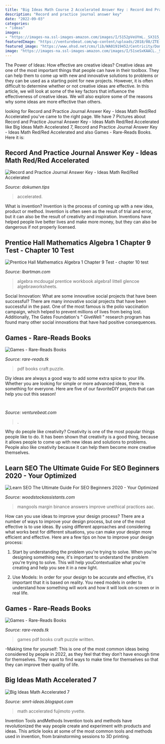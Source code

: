 ```yaml
---
title: "Big Ideas Math Course 2 Accelerated Answer Key : Record And Practice Journal Answer Key"
description: "Record and practice journal answer key"
date: "2022-09-03"
categories:
- "ideas"
images:
- "https://images-na.ssl-images-amazon.com/images/I/5152pVeUYmL._SX315_BO1,204,203,200_.jpg"
featuredImage: "https://venturebeat.com/wp-content/uploads/2018/08/ZTE-Axon-9-Pro-goes-official-as-the-companys-main-comeback-effort.jpg?w=800"
featured_image: "https://www.ohsd.net/cms/lib/WA01919452/Centricity/Domain/1833/Math7AText.png"
image: "https://images-na.ssl-images-amazon.com/images/I/51seSxKAACL._SX343_BO1,204,203,200_.jpg"
---
```



The Power of Ideas: How effective are creative ideas?
Creative ideas are one of the most important things that people can have in their toolbox. They can help them to come up with new and innovative solutions to problems or they can be used as a starting point for new projects. However, it is often difficult to determine whether or not creative ideas are effective. In this article, we will look at some of the key factors that influence the effectiveness of creative ideas. We will also explore some of the reasons why some ideas are more effective than others.

	

		
looking for Record and Practice Journal Answer Key - Ideas Math Red/Red Accelerated you've came to the right page. We have 7 Pictures about Record and Practice Journal Answer Key - Ideas Math Red/Red Accelerated like Big Ideas Math Accelerated 7, Record and Practice Journal Answer Key - Ideas Math Red/Red Accelerated and also Games - Rare-Reads Books. Here it is:
		
    
## Record And Practice Journal Answer Key - Ideas Math Red/Red Accelerated

<img loading=lazy src="https://img.dokumen.tips/img/1200x630/reader020/image/20190715/5ac8ad3d7f8b9a5d718ce169.png?t=1626802109" onerror="this.onerror=null;this.src='https://tse2.mm.bing.net/th?id=OIP.nGNRzIrOK9BpU8KvFtVE7QHaD4&amp;pid=15.1';" alt="Record and Practice Journal Answer Key - Ideas Math Red/Red Accelerated">

_Source: dokumen.tips_

>accelerated. 

	

What is invention?
Invention is the process of coming up with a new idea, product or method. Invention is often seen as the result of trial and error, but it can also be the result of creativity and inspiration. Inventions have helped people live better lives and make more money, but they can also be dangerous if not properly licensed.

    
## Prentice Hall Mathematics Algebra 1 Chapter 9 Test - Chapter 10 Test

<img loading=lazy src="https://lh5.googleusercontent.com/-JcwcD24j6nk/TW1XLFAzx1I/AAAAAAAAADE/NfC0-v7876Y/s1600/Ch3+Practice+Test+A.jpg" onerror="this.onerror=null;this.src='https://tse4.mm.bing.net/th?id=OIP.WvLpz2RPel3FvS4yY1DwnQHaJ8&amp;pid=15.1';" alt="Prentice Hall Mathematics Algebra 1 Chapter 9 Test - chapter 10 test">

_Source: lbartman.com_

>algebra mcdougal prentice workbook algebra1 littell glencoe algebraworksheets. 

	

Social Innovation: What are some innovative social projects that have been successful?
There are many innovative social projects that have been successful in the past. One of the most famous is the polio vaccination campaign, which helped to prevent millions of lives from being lost. Additionally, The Gates Foundation's " GiveWell " research program has found many other social innovations that have had positive consequences.

    
## Games - Rare-Reads Books

<img loading=lazy src="https://images-na.ssl-images-amazon.com/images/I/5152pVeUYmL._SX315_BO1,204,203,200_.jpg" onerror="this.onerror=null;this.src='https://tse3.mm.bing.net/th?id=OIP.uOKs1G5OnUeVsQo_epe5EwAAAA&amp;pid=15.1';" alt="Games - Rare-Reads Books">

_Source: rare-reads.tk_

>pdf books craft puzzle. 

	

Diy ideas are always a good way to add some extra spice to your life. Whether you are looking for simple or more advanced ideas, there is something for everyone. Here are five of our favoriteDIY projects that can help you out this season!

    
## 

<img loading=lazy src="https://venturebeat.com/wp-content/uploads/2018/08/ZTE-Axon-9-Pro-goes-official-as-the-companys-main-comeback-effort.jpg?w=800" onerror="this.onerror=null;this.src='https://tse4.mm.bing.net/th?id=OIP.MFgPjowDrP7RhGYd31Y6sAHaE7&amp;pid=15.1';" alt="">

_Source: venturebeat.com_

>. 

	

Why do people like creativity?
Creativity is one of the most popular things people like to do. It has been shown that creativity is a good thing, because it allows people to come up with new ideas and solutions to problems. People also like creativity because it can help them become more creative themselves.

    
## Learn SEO The Ultimate Guide For SEO Beginners 2020 - Your Optimized

<img loading=lazy src="https://mangools.com/blog/wp-content/uploads/2019/07/01-black-hat-white-hat-3-1.png" onerror="this.onerror=null;this.src='https://tse4.mm.bing.net/th?id=OIP.XK0jtdPNep2GlV4DSgruCQHaFb&amp;pid=15.1';" alt="Learn SEO The Ultimate Guide For SEO Beginners 2020 - Your Optimized">

_Source: woodstockassistants.com_

>mangools margin binance answers improve unethical practices aac. 

	

How can you use ideas to improve your design process?
There are a number of ways to improve your design process, but one of the most effective is to use ideas. By using different approaches and considering what works best for different situations, you can make your design more efficient and effective. Here are a few tips on how to improve your design process:
1. Start by understanding the problem you're trying to solve. When you're designing something new, it's important to understand the problem you're trying to solve. This will help youContextualize what you're creating and help you see it in a new light.

2. Use Models: In order for your design to be accurate and effective, it's important that it is based on reality. You need models in order to understand how something will work and how it will look on-screen or in real life.

    
## Games - Rare-Reads Books

<img loading=lazy src="https://images-na.ssl-images-amazon.com/images/I/51seSxKAACL._SX343_BO1,204,203,200_.jpg" onerror="this.onerror=null;this.src='https://tse4.mm.bing.net/th?id=OIP.b59LVXyh9rrSwsBg-miJgwAAAA&amp;pid=15.1';" alt="Games - Rare-Reads Books">

_Source: rare-reads.tk_

>games pdf books craft puzzle written. 

	

-Making time for yourself: This is one of the most common ideas being considered by people in 2022, as they feel that they don’t have enough time for themselves. They want to find ways to make time for themselves so that they can improve their quality of life.

    
## Big Ideas Math Accelerated 7

<img loading=lazy src="https://www.ohsd.net/cms/lib/WA01919452/Centricity/Domain/1833/Math7AText.png" onerror="this.onerror=null;this.src='https://tse2.mm.bing.net/th?id=OIP.V6F4L5WBThnfC8tlpTkj6QHaJ7&amp;pid=15.1';" alt="Big Ideas Math Accelerated 7">

_Source: smrt-ideas.blogspot.com_

>math accelerated fujimoto yvette. 

	

Invention Tools andMethods
Invention tools and methods have revolutionized the way people create and experiment with products and ideas. This article looks at some of the most common tools and methods used in invention, from brainstorming sessions to 3D printing.

